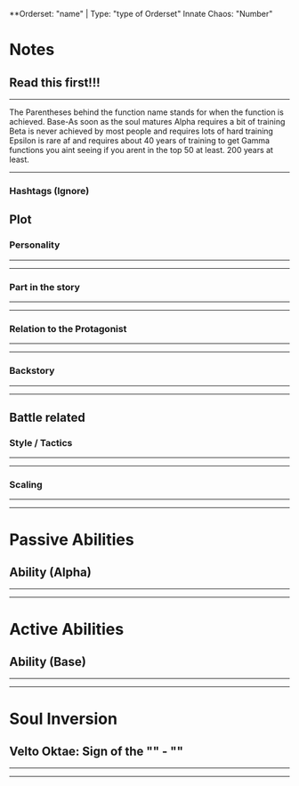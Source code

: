 **Orderset: "name"  | Type: "type of Orderset"
Innate Chaos:  "Number"

# Notes
## Read this first!!!
___
The Parentheses behind the function name stands for when the function is achieved.
Base-As soon as the soul matures
Alpha requires a bit of training 
Beta is never achieved by most people and requires lots of hard training
Epsilon is rare af and requires about 40 years of training to get
Gamma functions you aint seeing if you arent in the top 50 at least. 200 years at least.
___
### Hashtags (Ignore)


## Plot
### Personality
___

___
### Part in the story
___

___
### Relation to the Protagonist
___

___
### Backstory
___

___

## Battle related

### Style / Tactics
___

___
### Scaling 
___

___


# Passive Abilities
## Ability (Alpha)
___

___


# Active Abilities
## Ability (Base)
___

___

# Soul Inversion
##  Velto Oktae: Sign of the "" - ""
___

___
